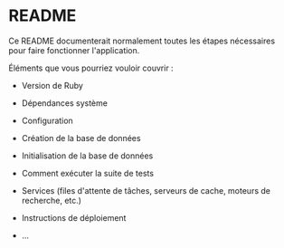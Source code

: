 # README

Ce README documenterait normalement toutes les étapes nécessaires pour faire
fonctionner l'application.

Éléments que vous pourriez vouloir couvrir :

* Version de Ruby

* Dépendances système

* Configuration

* Création de la base de données

* Initialisation de la base de données

* Comment exécuter la suite de tests

* Services (files d'attente de tâches, serveurs de cache, moteurs de recherche, etc.)

* Instructions de déploiement

* ...